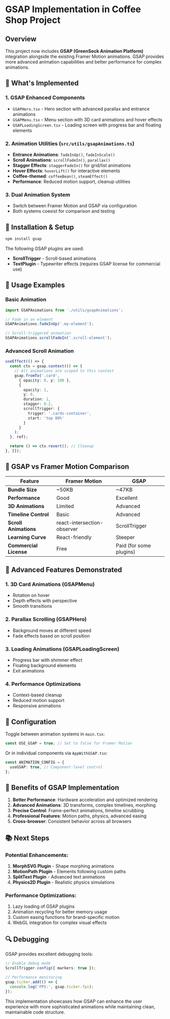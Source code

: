 # GSAP Implementation in Coffee Shop Project

## Overview

This project now includes **GSAP (GreenSock Animation Platform)** integration alongside the existing Framer Motion animations. GSAP provides more advanced animation capabilities and better performance for complex animations.

## 🚀 What's Implemented

### 1. **GSAP Enhanced Components**
- `GSAPHero.tsx` - Hero section with advanced parallax and entrance animations
- `GSAPMenu.tsx` - Menu section with 3D card animations and hover effects
- `GSAPLoadingScreen.tsx` - Loading screen with progress bar and floating elements

### 2. **Animation Utilities** (`src/utils/gsapAnimations.ts`)
- **Entrance Animations**: `fadeInUp()`, `fadeInScale()`
- **Scroll Animations**: `scrollFadeIn()`, `parallax()`
- **Stagger Effects**: `staggerFadeIn()` for grid/list animations
- **Hover Effects**: `hoverLift()` for interactive elements
- **Coffee-themed**: `coffeeBean()`, `steamEffect()`
- **Performance**: Reduced motion support, cleanup utilities

### 3. **Dual Animation System**
- Switch between Framer Motion and GSAP via configuration
- Both systems coexist for comparison and testing

## 🔧 Installation & Setup

```bash
npm install gsap
```

The following GSAP plugins are used:
- **ScrollTrigger** - Scroll-based animations
- **TextPlugin** - Typewriter effects (requires GSAP license for commercial use)

## 📱 Usage Examples

### Basic Animation
```typescript
import GSAPAnimations from './utils/gsapAnimations';

// Fade in an element
GSAPAnimations.fadeInUp('.my-element');

// Scroll-triggered animation
GSAPAnimations.scrollFadeIn('.scroll-element');
```

### Advanced Scroll Animation
```typescript
useEffect(() => {
  const ctx = gsap.context(() => {
    // All animations are scoped to this context
    gsap.fromTo('.card', 
      { opacity: 0, y: 100 },
      { 
        opacity: 1, 
        y: 0, 
        duration: 1,
        stagger: 0.2,
        scrollTrigger: {
          trigger: '.cards-container',
          start: 'top 80%'
        }
      }
    );
  }, ref);

  return () => ctx.revert(); // Cleanup
}, []);
```

## 🎨 GSAP vs Framer Motion Comparison

| Feature | Framer Motion | GSAP |
|---------|---------------|------|
| **Bundle Size** | ~50KB | ~47KB |
| **Performance** | Good | Excellent |
| **3D Animations** | Limited | Advanced |
| **Timeline Control** | Basic | Advanced |
| **Scroll Animations** | react-intersection-observer | ScrollTrigger |
| **Learning Curve** | React-friendly | Steeper |
| **Commercial License** | Free | Paid (for some plugins) |

## 🚀 Advanced Features Demonstrated

### 1. **3D Card Animations** (GSAPMenu)
- Rotation on hover
- Depth effects with perspective
- Smooth transitions

### 2. **Parallax Scrolling** (GSAPHero)
- Background moves at different speed
- Fade effects based on scroll position

### 3. **Loading Animations** (GSAPLoadingScreen)
- Progress bar with shimmer effect
- Floating background elements
- Exit animations

### 4. **Performance Optimizations**
- Context-based cleanup
- Reduced motion support
- Responsive animations

## 🔧 Configuration

Toggle between animation systems in `main.tsx`:
```typescript
const USE_GSAP = true; // Set to false for Framer Motion
```

Or in individual components via `AppWithGSAP.tsx`:
```typescript
const ANIMATION_CONFIG = {
  useGSAP: true, // Component-level control
};
```

## 🎯 Benefits of GSAP Implementation

1. **Better Performance**: Hardware acceleration and optimized rendering
2. **Advanced Animations**: 3D transforms, complex timelines, morphing
3. **Precise Control**: Frame-perfect animations, timeline scrubbing
4. **Professional Features**: Motion paths, physics, advanced easing
5. **Cross-browser**: Consistent behavior across all browsers

## 📚 Next Steps

### Potential Enhancements:
1. **MorphSVG Plugin** - Shape morphing animations
2. **MotionPath Plugin** - Elements following custom paths
3. **SplitText Plugin** - Advanced text animations
4. **Physics2D Plugin** - Realistic physics simulations

### Performance Optimizations:
1. Lazy loading of GSAP plugins
2. Animation recycling for better memory usage
3. Custom easing functions for brand-specific motion
4. WebGL integration for complex visual effects

## 🔍 Debugging

GSAP provides excellent debugging tools:
```typescript
// Enable debug mode
ScrollTrigger.config({ markers: true });

// Performance monitoring
gsap.ticker.add(() => {
  console.log('FPS:', gsap.ticker.fps);
});
```

This implementation showcases how GSAP can enhance the user experience with more sophisticated animations while maintaining clean, maintainable code structure.
